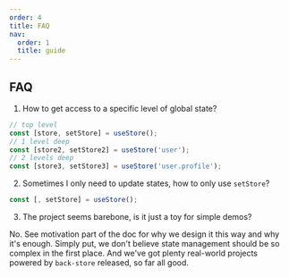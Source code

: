 ```yaml
---
order: 4
title: FAQ
nav:
  order: 1
  title: guide
---
```


## FAQ

1. How to get access to a specific level of global state?

```js
// top level
const [store, setStore] = useStore();
// 1 level deep
const [store2, setStore2] = useStore('user');
// 2 levels deep
const [store3, setStore3] = useStore('user.profile');
```

2. Sometimes I only need to update states, how to only use `setStore`?

```js
const [, setStore] = useStore();
```

3. The project seems barebone, is it just a toy for simple demos?

No. See motivation part of the doc for why we design it this way and why it's enough. Simply put, we don't believe state management should be so complex in the first place. And we've got plenty real-world projects powered by `back-store` released, so far all good.
